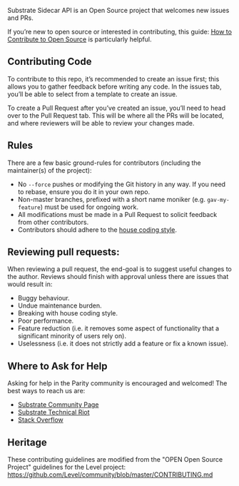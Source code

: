 Substrate Sidecar API is an Open Source project that welcomes new issues and PRs.

If you’re new to open source or interested in contributing, this guide: [How to Contribute to Open Source](https://opensource.guide/how-to-contribute/) is particularly helpful.

## Contributing Code
To contribute to this repo, it’s recommended to create an issue first; this allows you to gather feedback before writing any code. In the issues tab, you’ll be able to select from a template to create an issue. 

To create a Pull Request after you’ve created an issue, you’ll need to head over to the Pull Request tab. This will be where all the PRs will be located, and where reviewers will be able to review your changes made. 

## Rules
There are a few basic ground-rules for contributors (including the maintainer(s) of the project):
- No `--force` pushes or modifying the Git history in any way. If you need to rebase, ensure you do it in your own repo.
- Non-master branches, prefixed with a short name moniker (e.g. `gav-my-feature`) must be used for ongoing work.
- All modifications must be made in a Pull Request to solicit feedback from other contributors.
- Contributors should adhere to the [house coding style](https://github.com/paritytech/substrate/blob/master/docs/STYLE_GUIDE.md).

## Reviewing pull requests:
When reviewing a pull request, the end-goal is to suggest useful changes to the author. Reviews should finish with approval unless there are issues that would result in:
- Buggy behaviour.
- Undue maintenance burden.
- Breaking with house coding style.
- Poor performance.
- Feature reduction (i.e. it removes some aspect of functionality that a significant minority of users rely on).
- Uselessness (i.e. it does not strictly add a feature or fix a known issue).

## Where to Ask for Help
Asking for help in the Parity community is encouraged and welcomed! The best ways to reach us are:
- [Substrate Community Page](https://substrate.dev/community)
- [Substrate Technical Riot](https://riot.im/app/#/room/!HzySYSaIhtyWrwiwEV:matrix.org)
- [Stack Overflow](https://stackoverflow.com/questions/tagged/substrate)

## Heritage
These contributing guidelines are modified from the "OPEN Open Source Project" guidelines for the Level project: https://github.com/Level/community/blob/master/CONTRIBUTING.md
